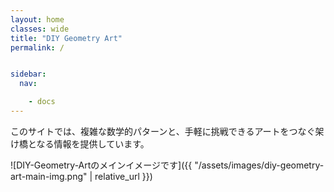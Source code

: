 ```yaml
---
layout: home
classes: wide
title: "DIY Geometry Art"
permalink: /


sidebar:
  nav:

    - docs
---
```




このサイトでは、複雑な数学的パターンと、手軽に挑戦できるアートをつなぐ架け橋となる情報を提供しています。

![DIY-Geometry-Artのメインイメージです]({{ "/assets/images/diy-geometry-art-main-img.png" | relative_url }})